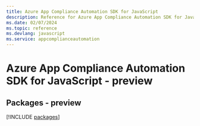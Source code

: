 ```yaml
---
title: Azure App Compliance Automation SDK for JavaScript
description: Reference for Azure App Compliance Automation SDK for JavaScript
ms.date: 02/07/2024
ms.topic: reference
ms.devlang: javascript
ms.service: appcomplianceautomation
---
```

# Azure App Compliance Automation SDK for JavaScript - preview
## Packages - preview
[!INCLUDE [packages](app-compliance-automation-index.md)]
